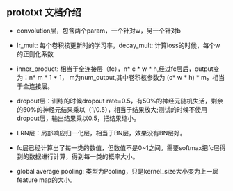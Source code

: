 ## prototxt 文档介绍


- convolution层，包含两个param，一个针对w，另一个针对b

- lr_mult: 每个卷积核更新时的学习率，decay_mult: 计算loss的时候，每个w的正则化系数

- inner_product: 相当于全连接层（fc），n* c * w * h,经过fc层后，output变为：n* m * 1 * 1， m为num_output,其中卷积核参数为 (c* w * h) * m，相当于全连接层。

- dropout层：训练的时候dropout rate=0.5，有50%的神经元随机失活，剩余的50%的神经元结果乘以（1/0.5），相当于结果放大;测试的时候不使用dropout层，输出结果乘以0.5，把结果缩小。

- LRN层：局部响应归一化层，相当于BN层，效果没有BN层好。

- fc层已经计算出了每一类的数值，但数值不是0~1之间。需要softmax把fc层得到的数据进行计算，得到每一类的概率大小。

- global average pooling: 类型为Pooling，只是kernel_size大小变为上一层feature map的大小。
